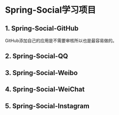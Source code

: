 # Spring-Social学习项目

## 1. Spring-Social-GitHub
GitHub添加自己的应用是不需要审核所以也是最容易做的。


## 2. Spring-Social-QQ

## 3. Spring-Social-Weibo

## 4. Spring-Social-WeiChat

## 5. Spring-Social-Instagram